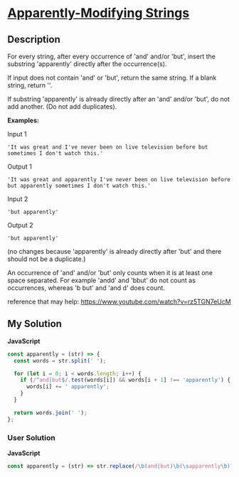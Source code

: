 # [Apparently-Modifying Strings](https://www.codewars.com/kata/5b049d57de4c7f6a6c0001d7)

## Description

For every string, after every occurrence of 'and' and/or 'but', insert the substring 'apparently' directly after the occurrence(s).

If input does not contain 'and' or 'but', return the same string. If a blank string, return ''.

If substring 'apparently' is already directly after an 'and' and/or 'but', do not add another. (Do not add duplicates).

**Examples:**

Input 1

```
'It was great and I've never been on live television before but sometimes I don't watch this.'
```

Output 1

```
'It was great and apparently I've never been on live television before but apparently sometimes I don't watch this.'
```

Input 2

```
'but apparently'
```

Output 2

```
'but apparently'
```

(no changes because 'apparently' is already directly after 'but' and there should not be a duplicate.)

An occurrence of 'and' and/or 'but' only counts when it is at least one space separated. For example 'andd' and 'bbut' do not count as occurrences, whereas 'b but' and 'and d' does count.

reference that may help: https://www.youtube.com/watch?v=rz5TGN7eUcM

## My Solution

**JavaScript**

```js
const apparently = (str) => {
  const words = str.split(' ');

  for (let i = 0; i < words.length; i++) {
    if (/^and|but$/.test(words[i]) && words[i + 1] !== 'apparently') {
      words[i] += ' apparently';
    }
  }

  return words.join(' ');
};
```

### User Solution

**JavaScript**

```js
const apparently = (str) => str.replace(/\b(and|but)\b(\sapparently\b)?/g, '$1 apparently');
```
